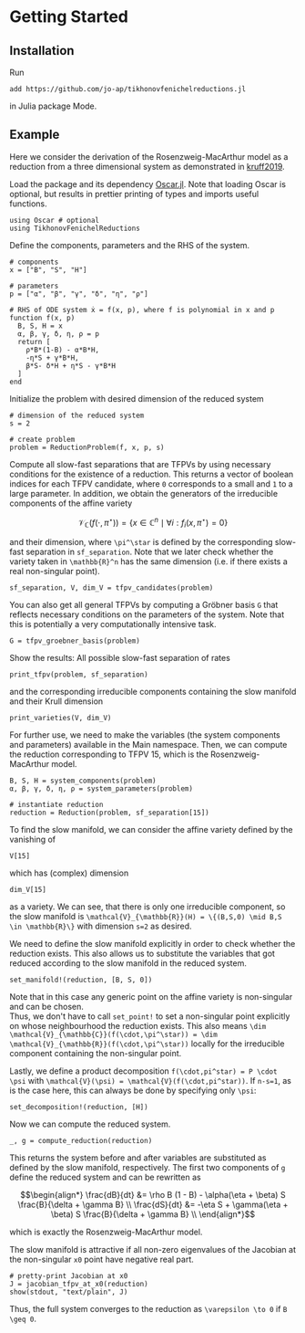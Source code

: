 # Getting Started

## Installation
Run
~~~
add https://github.com/jo-ap/tikhonovfenichelreductions.jl
~~~
in Julia package Mode.

## Example
Here we consider the derivation of the Rosenzweig-MacArthur model as a
reduction from a three dimensional system as demonstrated in
[kruff2019](@cite). 

Load the package and its dependency [Oscar.jl](https://www.oscar-system.org/). 
Note that loading Oscar is optional, but results in prettier printing of
types and imports useful functions.
```@example 1
using Oscar # optional
using TikhonovFenichelReductions
```
Define the components, parameters and the RHS of the system. 
```@example 1
# components
x = ["B", "S", "H"]

# parameters
p = ["α", "β", "γ", "δ", "η", "ρ"]

# RHS of ODE system ẋ = f(x, p), where f is polynomial in x and p
function f(x, p)
  B, S, H = x
  α, β, γ, δ, η, ρ = p
  return [
    ρ*B*(1-B) - α*B*H,
    -η*S + γ*B*H,
    β*S- δ*H + η*S - γ*B*H
  ]
end
```

Initialize the problem with desired dimension of the reduced system
```@example 1
# dimension of the reduced system
s = 2

# create problem
problem = ReductionProblem(f, x, p, s)
```
Compute all slow-fast separations that are TFPVs by using necessary conditions
for the existence of a reduction. 
This returns a vector of boolean indices for each TFPV candidate, where ``0``
corresponds to a small and ``1`` to a large parameter.
In addition, we obtain the generators of the irreducible components of the
affine variety 
```math
\mathcal{V}_{\mathbb{C}}(f(\cdot,\pi^\star)) = \{x\in\mathbb{C}^n \mid \forall i : f_i(x,\pi^\star)=0\}
```
and their dimension, where ``\pi^\star`` is defined by the corresponding
slow-fast separation in `sf_separation`. 
Note that we later check whether the variety taken in ``\mathbb{R}^n`` has the
same dimension (i.e. if there exists a real non-singular point).

```@example 1
sf_separation, V, dim_V = tfpv_candidates(problem)
```

You can also get all general TFPVs by computing a Gröbner basis `G` that
reflects necessary conditions on the parameters of the system. 
Note that this is potentially a very computationally intensive task.
```@example 1
G = tfpv_groebner_basis(problem)
```

Show the results: All possible slow-fast separation of rates 
```@example 1
print_tfpv(problem, sf_separation)
```
and the corresponding irreducible components containing the slow manifold and their
Krull dimension
```@example 1
print_varieties(V, dim_V)
```

For further use, we need to make the variables (the system components and
parameters) available in the Main namespace.
Then, we can compute the reduction corresponding to TFPV 15, which is the
Rosenzweig-MacArthur model.
```@example 1
B, S, H = system_components(problem)
α, β, γ, δ, η, ρ = system_parameters(problem)

# instantiate reduction 
reduction = Reduction(problem, sf_separation[15])
```

To find the slow manifold, we can consider the affine variety defined by the vanishing of
```@example 1
V[15]
```
which has (complex) dimension
```@example 1
dim_V[15] 
```
as a variety. 
We can see, that there is only one irreducible component, so the slow manifold is 
``\mathcal{V}_{\mathbb{R}}(H) = \{(B,S,0) \mid B,S \in \mathbb{R}\}``
with dimension ``s=2`` as desired.

We need to define the slow manifold explicitly in order to check whether the
reduction exists. 
This also allows us to substitute the variables that got reduced according to
the slow manifold in the reduced system.
```@example 1
set_manifold!(reduction, [B, S, 0])
```

Note that in this case any generic point on the affine variety is non-singular
and can be chosen.  
Thus, we don't have to call `set_point!` to set a non-singular point explicitly
on whose neighbourhood the reduction exists. 
This also means ``\dim \mathcal{V}_{\mathbb{C}}(f(\cdot,\pi^\star)) = \dim
\mathcal{V}_{\mathbb{R}}(f(\cdot,\pi^\star))`` locally for the irreducible
component containing the non-singular point.

Lastly, we define a product decomposition ``f(\cdot,pi^star) = P \cdot \psi``
with ``\mathcal{V}(\psi) = \mathcal{V}(f(\cdot,pi^star))``.
If ``n-s=1``, as is the case here, this can always be done by specifying only
``\psi``:
```@example 1
set_decomposition!(reduction, [H])
```
Now we can compute the reduced system.
```@example 1
_, g = compute_reduction(reduction)
```
This returns the system before and after variables are substituted as defined
by the slow manifold, respectively.
The first two components of ```g``` define the reduced system and can be rewritten as 
```math
\begin{align*}
\frac{dB}{dt} &= \rho B (1 - B) - \alpha(\eta + \beta) S \frac{B}{\delta + \gamma B} \\
\frac{dS}{dt} &= -\eta S + \gamma(\eta + \beta) S \frac{B}{\delta + \gamma B} \\
\end{align*}
```
which is exactly the Rosenzweig-MacArthur model.

The slow manifold is attractive if all non-zero eigenvalues of the Jacobian at
the non-singular `x0` point have negative real part. 
```@example 1 
# pretty-print Jacobian at x0
J = jacobian_tfpv_at_x0(reduction)
show(stdout, "text/plain", J)
```
Thus, the full system converges to the reduction as ``\varepsilon \to 0`` if 
``B \geq 0``. 

